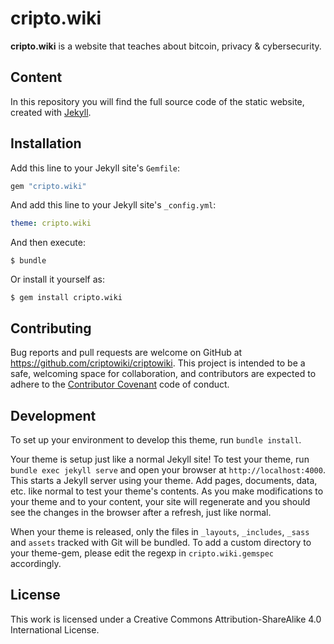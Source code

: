 # cripto.wiki

**cripto.wiki** is a website that teaches about bitcoin, privacy & cybersecurity.

## Content
In this repository you will find the full source code of the static website, created with [Jekyll](https://jekyllrb.com/).

## Installation

Add this line to your Jekyll site's `Gemfile`:

```ruby
gem "cripto.wiki"
```

And add this line to your Jekyll site's `_config.yml`:

```yaml
theme: cripto.wiki
```

And then execute:

    $ bundle

Or install it yourself as:

    $ gem install cripto.wiki

## Contributing

Bug reports and pull requests are welcome on GitHub at https://github.com/criptowiki/criptowiki. This project is intended to be a safe, welcoming space for collaboration, and contributors are expected to adhere to the [Contributor Covenant](http://contributor-covenant.org) code of conduct.

## Development

To set up your environment to develop this theme, run `bundle install`.

Your theme is setup just like a normal Jekyll site! To test your theme, run `bundle exec jekyll serve` and open your browser at `http://localhost:4000`. This starts a Jekyll server using your theme. Add pages, documents, data, etc. like normal to test your theme's contents. As you make modifications to your theme and to your content, your site will regenerate and you should see the changes in the browser after a refresh, just like normal.

When your theme is released, only the files in `_layouts`, `_includes`, `_sass` and `assets` tracked with Git will be bundled.
To add a custom directory to your theme-gem, please edit the regexp in `cripto.wiki.gemspec` accordingly.

## License

This work is licensed under a Creative Commons Attribution-ShareAlike 4.0 International License.